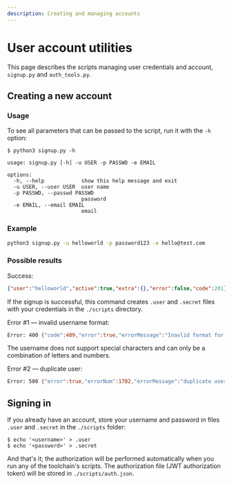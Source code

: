 ```yaml
---
description: Creating and managing accounts
---
```


# User account utilities

This page describes the scripts managing user credentials and account,
`signup.py` and `auth_tools.py`.

## Creating a new account
### Usage

To see all parameters that can be passed to the script, run it with the `-h` option:

```console
$ python3 signup.py -h

usage: signup.py [-h] -u USER -p PASSWD -e EMAIL

options:
  -h, --help            show this help message and exit
  -u USER, --user USER  user name
  -p PASSWD, --passwd PASSWD
                        password
  -e EMAIL, --email EMAIL
                        email
```

### Example

```bash
python3 signup.py -u helloworld -p password123 -e hello@test.com
```

### Possible results

Success:

```json
{"user":"helloworld","active":true,"extra":{},"error":false,"code":201}
```

If the signup is successful, this command creates `.user` and `.secret` files with your credentials
in the `./scripts` directory.

Error #1 — invalid username format:

```bash
Error: 400 {"code":409,"error":true,"errorMessage":"Inavlid format for username"}
```

The username does not support special characters and can only be a combination of letters
and numbers.

Error #2 — duplicate user:

```bash
Error: 500 {"error":true,"errorNum":1702,"errorMessage":"duplicate user","code":500}
```

## Signing in

If you already have an account, store your username and password in files `.user` and `.secret`
in the `./scripts` folder:

```console
$ echo '<username>' > .user
$ echo '<password>' > .secret
```

And that's it; the authorization will be performed automatically when you run any of the toolchain's scripts.
The authorization file (JWT authorization token) will be stored in `./scripts/auth.json`.
